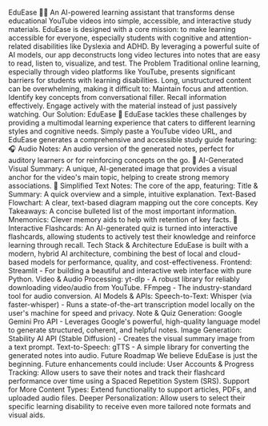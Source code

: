 EduEase 🧠✨
An AI-powered learning assistant that transforms dense educational YouTube videos into simple, accessible, and interactive study materials.
EduEase is designed with a core mission: to make learning accessible for everyone, especially students with cognitive and attention-related disabilities like Dyslexia and ADHD. By leveraging a powerful suite of AI models, our app deconstructs long video lectures into notes that are easy to read, listen to, visualize, and test.
The Problem
Traditional online learning, especially through video platforms like YouTube, presents significant barriers for students with learning disabilities. Long, unstructured content can be overwhelming, making it difficult to:
Maintain focus and attention.
Identify key concepts from conversational filler.
Recall information effectively.
Engage actively with the material instead of just passively watching.
Our Solution: EduEase 🚀
EduEase tackles these challenges by providing a multimodal learning experience that caters to different learning styles and cognitive needs.
Simply paste a YouTube video URL, and EduEase generates a comprehensive and accessible study guide featuring:
🎧 Audio Notes: An audio version of the generated notes, perfect for auditory learners or for reinforcing concepts on the go.
🎨 AI-Generated Visual Summary: A unique, AI-generated image that provides a visual anchor for the video's main topic, helping to create strong memory associations.
📝 Simplified Text Notes: The core of the app, featuring:
Title & Summary: A quick overview and a simple, intuitive explanation.
Text-Based Flowchart: A clear, text-based diagram mapping out the core concepts.
Key Takeaways: A concise bulleted list of the most important information.
Mnemonics: Clever memory aids to help with retention of key facts.
🧠 Interactive Flashcards: An AI-generated quiz is turned into interactive flashcards, allowing students to actively test their knowledge and reinforce learning through recall.
Tech Stack & Architecture
EduEase is built with a modern, hybrid AI architecture, combining the best of local and cloud-based models for performance, quality, and cost-effectiveness.
Frontend: Streamlit - For building a beautiful and interactive web interface with pure Python.
Video & Audio Processing:
yt-dlp - A robust library for reliably downloading video/audio from YouTube.
FFmpeg - The industry-standard tool for audio conversion.
AI Models & APIs:
Speech-to-Text: Whisper (via faster-whisper) - Runs a state-of-the-art transcription model locally on the user's machine for speed and privacy.
Note & Quiz Generation: Google Gemini Pro API - Leverages Google's powerful, high-quality language model to generate structured, coherent, and helpful notes.
Image Generation: Stability AI API (Stable Diffusion) - Creates the visual summary image from a text prompt.
Text-to-Speech: gTTS - A simple library for converting the generated notes into audio.
Future Roadmap
We believe EduEase is just the beginning. Future enhancements could include:
User Accounts & Progress Tracking: Allow users to save their notes and track their flashcard performance over time using a Spaced Repetition System (SRS).
Support for More Content Types: Extend functionality to support articles, PDFs, and uploaded audio files.
Deeper Personalization: Allow users to select their specific learning disability to receive even more tailored note formats and visual aids.